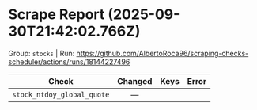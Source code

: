 # Scrape Report (2025-09-30T21:42:02.766Z)

Group: `stocks`  |  Run: https://github.com/AlbertoRoca96/scraping-checks-scheduler/actions/runs/18144227496

| Check | Changed | Keys | Error |
|---|:---:|:--|:--|
| `stock_ntdoy_global_quote` | — |  |  |
